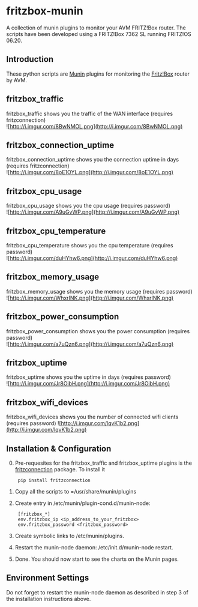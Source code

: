 # fritzbox-munin
A collection of munin plugins to monitor your AVM FRITZ!Box router. The scripts have been developed using a FRITZ!Box 7362 SL running FRITZ!OS 06.20.
 
## Introduction

   These python scripts are [Munin](http://munin-monitoring.org) plugins for monitoring the [Fritz!Box](http://avm.de/produkte/fritzbox/) router by AVM.

## fritzbox\_traffic

  fritzbox\_traffic shows you the traffic of the WAN interface (requires fritzconnection)  
  ![http://i.imgur.com/8BwNMOL.png](http://i.imgur.com/8BwNMOL.png)
  
## fritzbox\_connection\_uptime

  fritzbox\_connection\_uptime shows you the connection uptime in days (requires fritzconnection)  
  ![http://i.imgur.com/8oE1OYL.png](http://i.imgur.com/8oE1OYL.png)
  
## fritzbox\_cpu\_usage

  fritzbox\_cpu\_usage shows you the cpu usage (requires password)  
  ![http://i.imgur.com/A9uGvWP.png](http://i.imgur.com/A9uGvWP.png)

## fritzbox\_cpu\_temperature

  fritzbox\_cpu\_temperature shows you the cpu temperature (requires password)  
  ![http://i.imgur.com/duHYhw6.png](http://i.imgur.com/duHYhw6.png)
  
## fritzbox\_memory\_usage

  fritzbox\_memory\_usage shows you the memory usage (requires password)  
  ![http://i.imgur.com/WhxrINK.png](http://i.imgur.com/WhxrINK.png)

##  fritzbox\_power\_consumption

  fritzbox\_power\_consumption shows you the power consumption (requires password)  
  ![http://i.imgur.com/a7uQzn6.png](http://i.imgur.com/a7uQzn6.png)

## fritzbox\_uptime

  fritzbox\_uptime shows you the uptime in days (requires password)  
  ![http://i.imgur.com/Jr8OibH.png](http://i.imgur.com/Jr8OibH.png)

## fritzbox\_wifi\_devices

  fritzbox\_wifi\_devices shows you the number of connected wifi clients (requires password)
  ![http://i.imgur.com/lqvK1b2.png](http://i.imgur.com/lqvK1b2.png)
  

## Installation & Configuration 

0. Pre-requesites for the fritzbox\_traffic and fritzbox\_uptime plugins is the [fritzconnection](https://pypi.python.org/pypi/fritzconnection) package. To install it  
    
        pip install fritzconnection

1. Copy all the scripts to =/usr/share/munin/plugins
   
2. Create entry in /etc/munin/plugin-cond.d/munin-node:  
    
        [fritzbox_*]  
        env.fritzbox_ip <ip_address_to_your_fritzbox>  
        env.fritzbox_password <fritzbox_password>  

3. Create symbolic links to /etc/munin/plugins.

4. Restart the munin-node daemon: /etc/init.d/munin-node restart.

5. Done. You should now start to see the charts on the Munin pages.

## Environment Settings
  
  Do not forget to restart the munin-node daemon as described in step
  3 of the installation instructions above.
